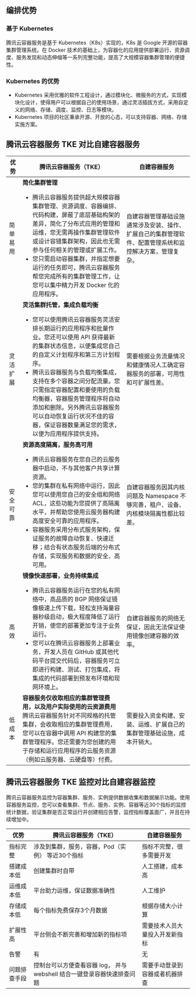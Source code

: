 ##  编排优势
### 基于 Kubernetes
腾讯云容器服务是基于 Kubernetes（K8s）实现的，K8s 是 Google 开源的容器集群管理系统。在 Docker 技术的基础上，为容器化的应用提供部署运行、资源调度、服务发现和动态伸缩等一系列完整功能，提高了大规模容器集群管理的便捷性。

### Kubernetes 的优势
- Kubernetes 采用优雅的软件工程设计，通过模块化、微服务的方式，实现模块化设计，使得用户可以根据自己的使用场景，通过灵活插拔方式，采用自定义的网络、存储、调度、监控、日志等模块。
- Kubernetes 项目的社区秉承开源、开放的心态，可以支持容器、网络、存储实施方案。

## 腾讯云容器服务 TKE 对比自建容器服务

| 优势 | 腾讯云容器服务（TKE）|自建容器服务 |
|---------|---------|---------|
|简单易用 |<b>简化集群管理</b><br><ul class="params"><li> 腾讯云容器服务提供超大规模容器集群管理、资源调度、容器编排、代码构建，屏蔽了底层基础构架的差异，简化了分布式应用的管理和运维，您无需再操作集群管理软件或设计容错集群架构，因此也无需参与任何相关的管理或扩展工作。</li><li>您只需启动容器集群，并指定想要运行的任务即可，腾讯云容器服务帮您完成所有的集群管理工作，让您可以集中精力开发 Docker 化的应用程序。| 自建容器管理基础设施通常涉及安装、操作、扩展自己的集群管理软件、配置管理系统和监控解决方案，管理复杂。</li></ul>|
|灵活扩展 |<b>灵活集群托管，集成负载均衡</b><br><ul class="params"><li> 您可以使用腾讯云容器服务灵活安排长期运行的应用程序和批量作业。您还可以使用 API 获得最新的集群状态信息，以便集成您自己的自定义计划程序和第三方计划程序。</li><li>腾讯云容器服务与负载均衡集成，支持在多个容器之间分配流量。您只需指定容器配置和要使用的负载均衡器，容器服务管理程序将自动添加和删除。另外腾讯云容器服务可以自动恢复运行状况不佳的容器，保证容器数量满足您的需求，以便为应用程序提供支持。| 需要根据业务流量情况和健康情况人工确定容器服务的部署，可用性和可扩展性差。</li></ul>|
|安全可靠 |<b>资源高度隔离，服务高可用</b><br><ul class="params"><li>腾讯云容器服务在您自己的云服务器中启动，不与其他客户共享计算资源。<li>您的集群在私有网络中运行，因此您可以使用您自己的安全组和网络 ACL，这些功能为您提供了高隔离水平，并帮助您使用云服务器构建高度安全可靠的应用程序。</li><li>容器服务采用分布式服务架构，保证服务的故障自动恢复、快速迁移；结合有状态服务后端的分布式存储，实现服务和数据的安全、高可用。</li></ul>| 自建容器服务因其内核问题及 Namespace 不够完善，租户、设备、内核模块隔离性都比较差。|
|高效 |<b>镜像快速部署，业务持续集成</b><br><ul class="params"><li>腾讯云容器服务运行在您的私有网络中，高品质的 BGP 网络保证镜像极速上传下载，轻松支持海量容器秒级启动，极大程度降低了运行开销，使您的部署更加专注于业务运行。</li><li>您可以在腾讯云容器服务上部署业务，开发人员在 GitHub 或其他代码平台提交代码后，容器服务可立即进行构建、测试、打包集成，将集成的代码部署到预发布环境和现网环境上。</li></ul>| 自建容器服务的网络无保证，因此无法保证使用镜像创建容器的效率。|
|低成本 |<b>容器服务仅收取相应的集群管理费用，以及用户实际使用的云资源费用</b><br>腾讯云容器服务针对不同规格的托管集群，会收取相应的集群管理费用，您可以在容器中调用 API 构建您的集群管理程序。您还需要为您创建的用于存储和运行应用程序的云服务资源（例如云服务器、云硬盘等）付费。|需要投入资金构建、安装、运维、扩展自己的集群管理基础设施，成本开销大。|

## 腾讯云容器服务 TKE 监控对比自建容器监控
腾讯云容器服务监控为容器集群、服务、实例提供数据收集和数据展示功能。使用容器服务监控，您可以查看集群、节点、服务、实例、容器等近30个指标的监控统计数据，验证集群是否正常运行并创建相应告警，监控指标覆盖面广，并且在持续增加中。

|优势 | 腾讯云容器服务（TKE）|自建容器服务 |
|---------|---------|---------|
|指标完整|涉及到集群，服务，容器，Pod（实例） 等近30个指标|指标不完整，很多需要开发|
|搭建成本低|创建集群时自带|人工搭建，成本高|
|运维成本低|平台助力运维，保证数据准确性|人工维护|
|存储成本低|每个指标免费保存3个月数据|根据存储大小计算|
|扩展性高|平台侧会不断完善和增加新的指标项|需要技术人员大量投入开发新指标|
|告警|有|无|
|问题排查手段|控制台可以方便查看容器 log， 并与 webshell 结合一键登录容器快速排查问题|需要手动登录到容器或者机器排查|

<style>
	.params{margin-bottom:0px !important;}
</style>






